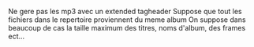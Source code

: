 Ne gere pas les mp3 avec un extended tagheader
Suppose que tout les fichiers dans le repertoire proviennent du meme album
On suppose dans beaucoup de cas la taille maximum des titres, noms d'album, des frames ect...



